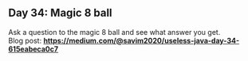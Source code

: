 ## Day 34: Magic 8 ball
Ask a question to the magic 8 ball and see what answer you get.  
Blog post: **<https://medium.com/@savim2020/useless-java-day-34-615eabeca0c7>**
